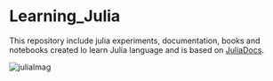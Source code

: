 # Learning_Julia
This repository include julia experiments, documentation, books and notebooks created lo learn Julia language and is based on [JuliaDocs](https://github.com/JuliaLang/julia). 

![juliaImag](https://user-images.githubusercontent.com/50339940/143062213-0112ebe0-80f3-42aa-b1a9-2e18a1dd55fd.jpeg)
